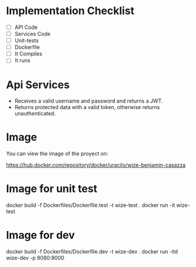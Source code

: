 # Implementation Checklist
- [ ] API Code
- [ ] Services Code
- [ ] Unit-tests
- [ ] Dockerfile
- [ ] It Compiles
- [ ] It runs

# Api Services
- Receives a valid username and password and returns a JWT.
- Returns protected data with a valid token, otherwise returns unauthenticated.


# Image 

You can view the image of the proyect on: 

https://hub.docker.com/repository/docker/uracilo/wize-benjamin-casazza


# Image  for unit test

docker build  -f Dockerfiles/Dockerfile.test -t wize-test .
docker run -it wize-test 

# Image for dev
docker build  -f Dockerfiles/Dockerfile.dev -t wize-dev .
docker run -itd wize-dev  -p 8080:8000


